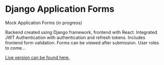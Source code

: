 # Django Application Forms
Mock Application Forms (in progress)

Backend created using Django framework, frontend with React. Integrated JWT Authentication with authentication and refresh tokens. Includes frontend form validation. Forms can be viewed after submission. User roles to come...

<a href = 'https://forms.olivera.tech'>Live version can be found here.<a/>
